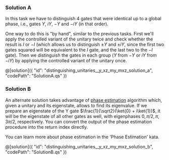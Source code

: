 ### Solution A

In this task we have to distinguish 4 gates that were identical up to a global phase, i.e., gates $Y$, $iY$, $-Y$ and $-iY$ (in that order). 

One way to do this is "by hand", similar to the previous tasks. First we'll apply the controlled variant of the unitary twice and check whether the result is $I$ or $-I$ (which allows us to distinguish $\pm Y$ and $\pm iY$, since the first two gates squared will be equivalent to the $I$ gate, and the last two to the $-I$ gate). Then we distinguish the gates in each group ($Y$ from $-Y$ or $iY$ from $-iY$) by applying the controlled variant of the unitary once.

@[solution]({
    "id": "distinguishing_unitaries__y_xz_my_mxz_solution_a",
    "codePath": "SolutionA.qs"
})

### Solution B

An alternate solution takes advantage of [phase estimation](https://en.wikipedia.org/wiki/Quantum_phase_estimation_algorithm) algorithm which, given a unitary and its eigenstate, allows to find its eigenvalue. If we prepare an eigenstate of the Y gate $\frac{1}{\sqrt2}(\ket{0} + i\ket{1})$, it will be the eigenstate of all other gates as well, with eigenphases $0, \pi/2, \pi, 3\pi/2$, respectively. You can convert the output of the phase estimation procedure into the return index directly.

You can learn more about phase estimation in the 'Phase Estimation' kata.

@[solution]({
    "id": "distinguishing_unitaries__y_xz_my_mxz_solution_b",
    "codePath": "SolutionB.qs"
})